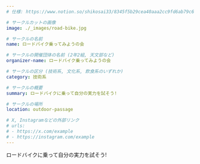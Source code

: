 ```yaml
---
# 仕様: https://www.notion.so/shikosai33/8345f5b29cea40aaa2cc9fd6ab79c6a6?pvs=4#5438a1577b604f39a67658a72f2283b8

# サークルカットの画像
image: ./_images/road-bike.jpg

# サークルの名前
name: ロードバイク乗ってみようの会

# サークルの開催団体の名前 (2年2組, 天文部など)
organizer-name: ロードバイク乗ってみようの会

# サークルの区分 (技術系, 文化系, 飲食系のいずれか)
category: 技術系

# サークルの概要
summary: ロードバイクに乗って自分の実力を試そう!

# サークルの場所
location: outdoor-passage

# X, Instagramなどの外部リンク
# urls:
# - https://x.com/example
# - https://instagram.com/example
---
```

ロードバイクに乗って自分の実力を試そう!
